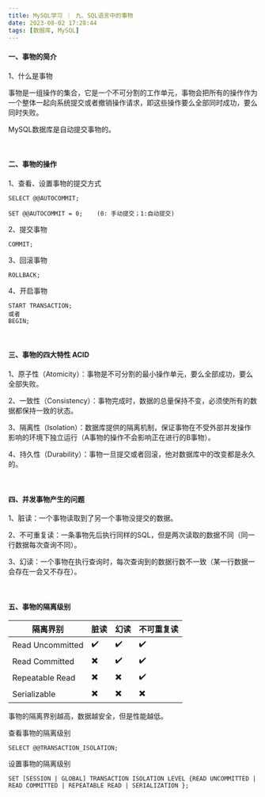 ```yaml
---
title: MySQL学习 ｜ 九、SQL语言中的事物
date: 2023-08-02 17:28:44
tags: [数据库, MySQL]
---
```

#### **一、事物的简介**‍‍

1、什么是事物

事物是一组操作的集合，它是一个不可分割的工作单元，事物会把所有的操作作为一个整体一起向系统提交或者撤销操作请求，即这些操作要么全部同时成功，要么同时失败。

MySQL数据库是自动提交事物的。‍‍‍‍

  </br>

#### **二、事物的操作**

1、查看、设置事物的提交方式

```
SELECT @@AUTOCOMMIT;

SET @@AUTOCOMMIT = 0;    (0: 手动提交；1:自动提交)
```

2、提交事物‍

```
COMMIT;
```


3、回滚事物

```
ROLLBACK;
```

4、开启事物

```
START TRANSACTION;
或者
BEGIN;
```

  </br>

#### **三、事物的四大特性 ACID**‍‍‍

1、原子性（Atomicity）：事物是不可分割的最小操作单元，要么全部成功，要么全部失败。‍‍

2、一致性（Consistency）：事物完成时，数据的总量保持不变，必须使所有的数据都保持一致的状态。‍

3、隔离性（Isolation）：数据库提供的隔离机制，保证事物在不受外部并发操作影响的环境下独立运行（A事物的操作不会影响正在进行的B事物）。

4、持久性（Durability）：事物一旦提交或者回滚，他对数据库中的改变都是永久的。

</br>

#### **四、并发事物产生的问题**‍

1、脏读：一个事物读取到了另一个事物没提交的数据。‍‍

2、不可重复读：一条事物先后执行同样的SQL，但是两次读取的数据不同（同一行数据每次查询不同）。‍‍‍‍‍

3、幻读：一个事物在执行查询时，每次查询到的数据行数不一致（某一行数据一会存在一会又不存在）。‍


</br>

#### **五、事物的隔离级别**

| 隔离界别         | 脏读 | 幻读 | 不可重复读 |
| ---------------- | ---- | ---- | ---------- |
| Read Uncommitted | ✔️    | ✔️    | ✔️          |
| Read Committed   | ✖️    | ✔️    | ✔️          |
| Repeatable Read  | ✖️    | ✖️    | ✔️          |
| Serializable     | ✖️    | ✖️    | ✖️          |

事物的隔离界别越高，数据越安全，但是性能越低。



查看事物的隔离级别

```
SELECT @@TRANSACTION_ISOLATION;
```

设置事物的隔离级别

```
SET [SESSION | GLOBAL] TRANSACTION ISOLATION LEVEL {READ UNCOMMITTED | READ COMMITTED | REPEATABLE READ | SERIALIZATION };
```
